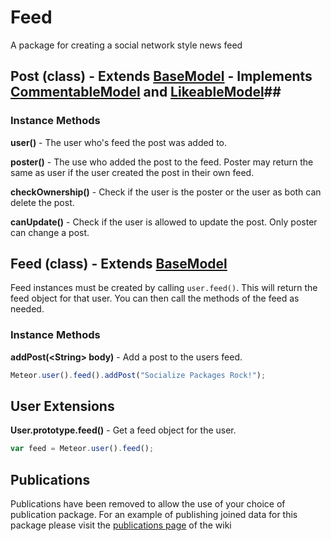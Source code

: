 # Feed #

A package for creating a social network style news feed


## Post (class) - Extends [BaseModel][1] - Implements [CommentableModel][2] and [LikeableModel][3]##

### Instance Methods ###

**user()** - The user who's feed the post was added to.

**poster()** - The use who added the post to the feed. Poster may return the same as user if the user created the post in their own feed.

**checkOwnership()** - Check if the user is the poster or the user as both can delete the post.

**canUpdate()** - Check if the user is allowed to update the post. Only poster can change a post.


## Feed (class) - Extends [BaseModel][1] ##

Feed instances must be created by calling `user.feed()`. This will return the feed object for that user. You can then call the methods of the feed as needed.

### Instance Methods ###

**addPost(&lt;String&gt; body)** - Add a post to the users feed.

```javascript
Meteor.user().feed().addPost("Socialize Packages Rock!");
```

## User Extensions ##

**User.prototype.feed()** - Get a feed object for the user.

```javascript
var feed = Meteor.user().feed();
```


## Publications ##

Publications have been removed to allow the use of your choice of publication package. For an example of publishing joined data for this package please visit the [publications page](https://github.com/copleykj/socialize-feed/wiki/Publications) of the wiki

[1]: https://github.com/copleykj/socialize-base-model
[2]: https://github.com/copleykj/socialize-commentable
[3]: https://github.com/copleykj/socialize-likeable
